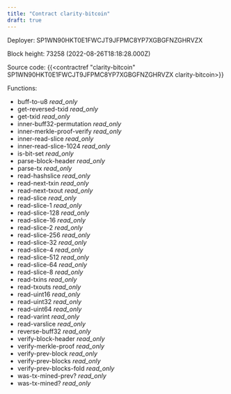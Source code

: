 ```yaml
---
title: "Contract clarity-bitcoin"
draft: true
---
```

Deployer: SP1WN90HKT0E1FWCJT9JFPMC8YP7XGBGFNZGHRVZX


 



Block height: 73258 (2022-08-26T18:18:28.000Z)

Source code: {{<contractref "clarity-bitcoin" SP1WN90HKT0E1FWCJT9JFPMC8YP7XGBGFNZGHRVZX clarity-bitcoin>}}

Functions:

* buff-to-u8 _read_only_
* get-reversed-txid _read_only_
* get-txid _read_only_
* inner-buff32-permutation _read_only_
* inner-merkle-proof-verify _read_only_
* inner-read-slice _read_only_
* inner-read-slice-1024 _read_only_
* is-bit-set _read_only_
* parse-block-header _read_only_
* parse-tx _read_only_
* read-hashslice _read_only_
* read-next-txin _read_only_
* read-next-txout _read_only_
* read-slice _read_only_
* read-slice-1 _read_only_
* read-slice-128 _read_only_
* read-slice-16 _read_only_
* read-slice-2 _read_only_
* read-slice-256 _read_only_
* read-slice-32 _read_only_
* read-slice-4 _read_only_
* read-slice-512 _read_only_
* read-slice-64 _read_only_
* read-slice-8 _read_only_
* read-txins _read_only_
* read-txouts _read_only_
* read-uint16 _read_only_
* read-uint32 _read_only_
* read-uint64 _read_only_
* read-varint _read_only_
* read-varslice _read_only_
* reverse-buff32 _read_only_
* verify-block-header _read_only_
* verify-merkle-proof _read_only_
* verify-prev-block _read_only_
* verify-prev-blocks _read_only_
* verify-prev-blocks-fold _read_only_
* was-tx-mined-prev? _read_only_
* was-tx-mined? _read_only_
